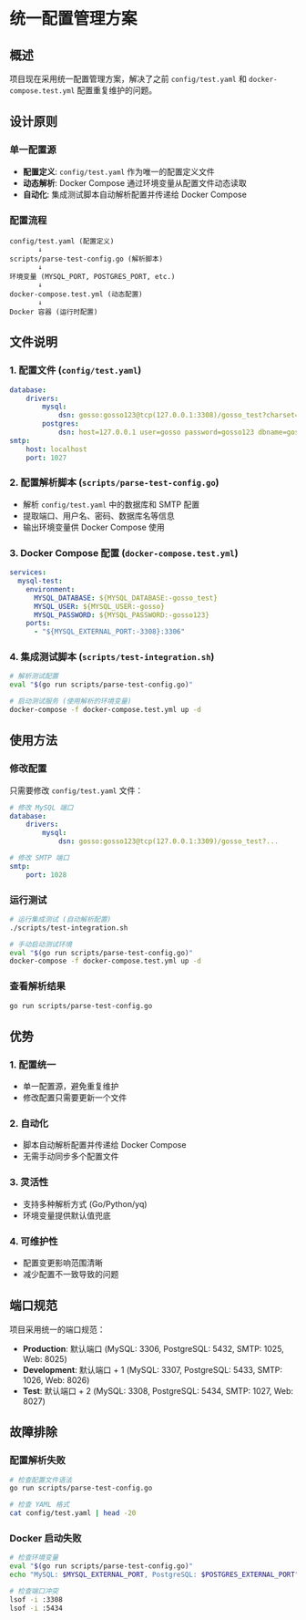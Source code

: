 # 统一配置管理方案

## 概述

项目现在采用统一配置管理方案，解决了之前 `config/test.yaml` 和 `docker-compose.test.yml` 配置重复维护的问题。

## 设计原则

### 单一配置源
- **配置定义**: `config/test.yaml` 作为唯一的配置定义文件
- **动态解析**: Docker Compose 通过环境变量从配置文件动态读取
- **自动化**: 集成测试脚本自动解析配置并传递给 Docker Compose

### 配置流程

```
config/test.yaml (配置定义)
       ↓
scripts/parse-test-config.go (解析脚本)
       ↓
环境变量 (MYSQL_PORT, POSTGRES_PORT, etc.)
       ↓
docker-compose.test.yml (动态配置)
       ↓
Docker 容器 (运行时配置)
```

## 文件说明

### 1. 配置文件 (`config/test.yaml`)
```yaml
database:
    drivers:
        mysql:
            dsn: gosso:gosso123@tcp(127.0.0.1:3308)/gosso_test?charset=utf8mb4&parseTime=True&loc=Local
        postgres:
            dsn: host=127.0.0.1 user=gosso password=gosso123 dbname=gosso_test port=5434 sslmode=disable
smtp:
    host: localhost
    port: 1027
```

### 2. 配置解析脚本 (`scripts/parse-test-config.go`)
- 解析 `config/test.yaml` 中的数据库和 SMTP 配置
- 提取端口、用户名、密码、数据库名等信息
- 输出环境变量供 Docker Compose 使用

### 3. Docker Compose 配置 (`docker-compose.test.yml`)
```yaml
services:
  mysql-test:
    environment:
      MYSQL_DATABASE: ${MYSQL_DATABASE:-gosso_test}
      MYSQL_USER: ${MYSQL_USER:-gosso}
      MYSQL_PASSWORD: ${MYSQL_PASSWORD:-gosso123}
    ports:
      - "${MYSQL_EXTERNAL_PORT:-3308}:3306"
```

### 4. 集成测试脚本 (`scripts/test-integration.sh`)
```bash
# 解析测试配置
eval "$(go run scripts/parse-test-config.go)"

# 启动测试服务 (使用解析的环境变量)
docker-compose -f docker-compose.test.yml up -d
```

## 使用方法

### 修改配置
只需要修改 `config/test.yaml` 文件：

```yaml
# 修改 MySQL 端口
database:
    drivers:
        mysql:
            dsn: gosso:gosso123@tcp(127.0.0.1:3309)/gosso_test?...

# 修改 SMTP 端口  
smtp:
    port: 1028
```

### 运行测试
```bash
# 运行集成测试 (自动解析配置)
./scripts/test-integration.sh

# 手动启动测试环境
eval "$(go run scripts/parse-test-config.go)"
docker-compose -f docker-compose.test.yml up -d
```

### 查看解析结果
```bash
go run scripts/parse-test-config.go
```

## 优势

### 1. **配置统一**
- 单一配置源，避免重复维护
- 修改配置只需要更新一个文件

### 2. **自动化**
- 脚本自动解析配置并传递给 Docker Compose
- 无需手动同步多个配置文件

### 3. **灵活性**
- 支持多种解析方式 (Go/Python/yq)
- 环境变量提供默认值兜底

### 4. **可维护性**
- 配置变更影响范围清晰
- 减少配置不一致导致的问题

## 端口规范

项目采用统一的端口规范：
- **Production**: 默认端口 (MySQL: 3306, PostgreSQL: 5432, SMTP: 1025, Web: 8025)
- **Development**: 默认端口 + 1 (MySQL: 3307, PostgreSQL: 5433, SMTP: 1026, Web: 8026)  
- **Test**: 默认端口 + 2 (MySQL: 3308, PostgreSQL: 5434, SMTP: 1027, Web: 8027)

## 故障排除

### 配置解析失败
```bash
# 检查配置文件语法
go run scripts/parse-test-config.go

# 检查 YAML 格式
cat config/test.yaml | head -20
```

### Docker 启动失败
```bash
# 检查环境变量
eval "$(go run scripts/parse-test-config.go)"
echo "MySQL: $MYSQL_EXTERNAL_PORT, PostgreSQL: $POSTGRES_EXTERNAL_PORT"

# 检查端口冲突
lsof -i :3308
lsof -i :5434